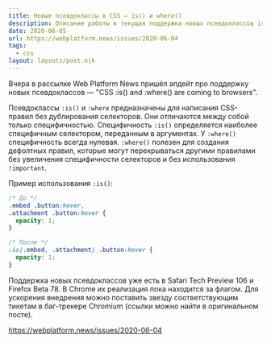 ```yaml
---
title: Новые псевдоклассы в CSS — is() и where()
description: Описание работы и текущая поддержка новых псевдоклассов is() и where()
date: 2020-06-05
url: https://webplatform.news/issues/2020-06-04
tags:
  - css
layout: layouts/post.njk
---
```

Вчера в рассылке Web Platform News пришёл апдейт про поддержку новых псевдоклассов — "CSS :is() and :where() are coming to browsers".

Псевдоклассы `:is()` и `:where` предназначены для написания CSS-правил без дублирования селекторов. Они отличаются между собой только специфичностью. Специфичность `:is()` определяется наиболее специфичным селектором, переданным в аргументах. У `:where()` специфичность всегда нулевая. `:where()` полезен для создания дефолтных правил, которые могут перекрываться другими правилами без увеличения специфичности селекторов и без использования `!important`.

Пример использования `:is()`:

```css
/* До */
.embed .button:hover,
.attachment .button:hover {
  opacity: 1;
}

/* После */
:is(.embed, .attachment) .button:hover {
  opacity: 1;
}
```

Поддержка новых псевдоклассов уже есть в Safari Tech Preview 106 и Firefox Beta 78. В Chrome их реализация пока находится за флагом. Для ускорения внедрения можно поставить звезду соответствующим тикетам в баг-трекере Chromium (ссылки можно найти в оригинальном посте).

https://webplatform.news/issues/2020-06-04
